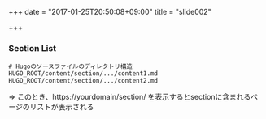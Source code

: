 +++
date = "2017-01-25T20:50:08+09:00"
title = "slide002"

+++



### Section List

```
# Hugoのソースファイルのディレクトリ構造
HUGO_ROOT/content/section/.../content1.md
HUGO_ROOT/content/section/.../content2.md
```
=> このとき、https://yourdomain/section/ を表示するとsectionに含まれるページのリストが表示される

